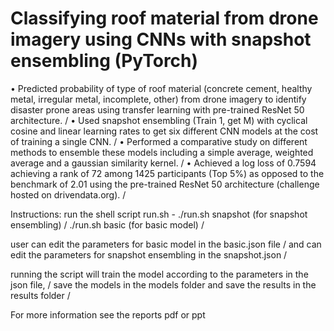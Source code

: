 # Classifying roof material from drone imagery using CNNs with snapshot ensembling (PyTorch)
• Predicted probability of type of roof material (concrete cement, healthy metal, irregular metal, incomplete, other) from
drone imagery to identify disaster prone areas using transfer learning with pre-trained ResNet 50 architecture. /
• Used snapshot ensembling (Train 1, get M) with cyclical cosine and linear learning rates to get six different CNN models
at the cost of training a single CNN. /
• Performed a comparative study on different methods to ensemble these models including a simple average, weighted
average and a gaussian similarity kernel. /
• Achieved a log loss of 0.7594 achieving a rank of 72 among 1425 participants (Top 5%) as opposed to the benchmark of 2.01 using
the pre-trained ResNet 50 architecture (challenge hosted on drivendata.org). /

Instructions:
run the shell script run.sh - ./run.sh snapshot (for snapshot ensembling) / 
                              ./run.sh basic (for basic model) / 
                              
user can edit the parameters for basic model in the basic.json file / 
and can edit the parameters for snapshot ensembling in the snapshot.json /

running the script will train the model according to the parameters in the json file, /
save the models in the models folder and save the results in the results folder /

For more information see the reports pdf or ppt
